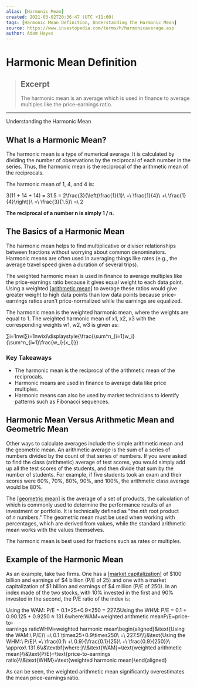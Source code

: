 ```yaml
---
alias: [Harmonic Mean]
created: 2021-03-02T20:36:47 (UTC +11:00)
tags: [Harmonic Mean Definition, Understanding the Harmonic Mean]
source: https://www.investopedia.com/terms/h/harmonicaverage.asp
author: Adam Hayes
---
```


# Harmonic Mean Definition

> ## Excerpt
> The harmonic mean is an average which is used in finance to average multiples like the price-earnings ratio.

---

Understanding the Harmonic Mean
## What Is a Harmonic Mean?

The harmonic mean is a type of numerical average. It is calculated by dividing the number of observations by the reciprocal of each number in the series. Thus, the harmonic mean is the reciprocal of the arithmetic mean of the reciprocals.

The harmonic mean of 1, 4, and 4 is: 

3(11 + 14 + 14) \= 31.5 \= 2\\frac{3}{\\left(\\frac{1}{1}\\ +\\ \\frac{1}{4}\\ +\\ \\frac{1}{4}\\right)}\\ =\\ \\frac{3}{1.5}\\ =\\ 2

**The reciprocal of a number n is simply 1 / n.**

## The Basics of a Harmonic Mean

The harmonic mean helps to find multiplicative or divisor relationships between fractions without worrying about common denominators. Harmonic means are often used in averaging things like rates (e.g., the average travel speed given a duration of several trips).

The weighted harmonic mean is used in finance to average multiples like the price-earnings ratio because it gives equal weight to each data point. Using a weighted [[arithmetic mean]](https://www.investopedia.com/terms/a/arithmeticmean.asp) to average these ratios would give greater weight to high data points than low data points because price-earnings ratios aren't price-normalized while the earnings are equalized.

The harmonic mean is the weighted harmonic mean, where the weights are equal to 1. The weighted harmonic mean of x1, x2, x3 with the corresponding weights w1, w2, w3 is given as:

∑i\=1nwi∑i\=1nwixi\\displaystyle{\\frac{\\sum^n\_{i=1}w\_i}{\\sum^n\_{i=1}\\frac{w\_i}{x\_i}}}

### Key Takeaways

-   The harmonic mean is the reciprocal of the arithmetic mean of the reciprocals.
-   Harmonic means are used in finance to average data like price multiples.
-   Harmonic means can also be used by market technicians to identify patterns such as Fibonacci sequences.

## Harmonic Mean Versus Arithmetic Mean and Geometric Mean

Other ways to calculate averages include the simple arithmetic mean and the geometric mean. An arithmetic average is the sum of a series of numbers divided by the count of that series of numbers. If you were asked to find the class (arithmetic) average of test scores, you would simply add up all the test scores of the students, and then divide that sum by the number of students. For example, if five students took an exam and their scores were 60%, 70%, 80%, 90%, and 100%, the arithmetic class average would be 80%.

The [[geometric mean]](https://www.investopedia.com/terms/g/geometricmean.asp) is the average of a set of products, the calculation of which is commonly used to determine the performance results of an investment or portfolio. It is technically defined as "the _nth_ root product of _n_ numbers." The geometric mean must be used when working with percentages, which are derived from values, while the standard arithmetic mean works with the values themselves.

The harmonic mean is best used for fractions such as rates or multiples.

## Example of the Harmonic Mean

As an example, take two firms. One has a [[market capitalization]](https://www.investopedia.com/terms/m/marketcapitalization.asp) of $100 billion and earnings of $4 billion (P/E of 25) and one with a market capitalization of $1 billion and earnings of $4 million (P/E of 250). In an index made of the two stocks, with 10% invested in the first and 90% invested in the second, the P/E ratio of the index is: 

Using the WAM: P/E \= 0.1×25+0.9×250 \= 227.5Using the WHM: P/E \= 0.1 + 0.90.125 + 0.9250 ≈ 131.6where:WAM\=weighted arithmetic meanP/E\=price-to-earnings ratioWHM\=weighted harmonic mean\\begin{aligned}&\\text{Using the WAM:\\ P/E}\\ =\\ 0.1 \\times25+0.9\\times250\\ =\\ 227.5\\\\\\\\&\\text{Using the WHM:\\ P/E}\\ =\\ \\frac{0.1\\ +\\ 0.9}{\\frac{0.1}{25}\\ +\\ \\frac{0.9}{250}}\\ \\approx\\ 131.6\\\\&\\textbf{where:}\\\\&\\text{WAM}=\\text{weighted arithmetic mean}\\\\&\\text{P/E}=\\text{price-to-earnings ratio}\\\\&\\text{WHM}=\\text{weighted harmonic mean}\\end{aligned}

As can be seen, the weighted arithmetic mean significantly overestimates the mean price-earnings ratio.
